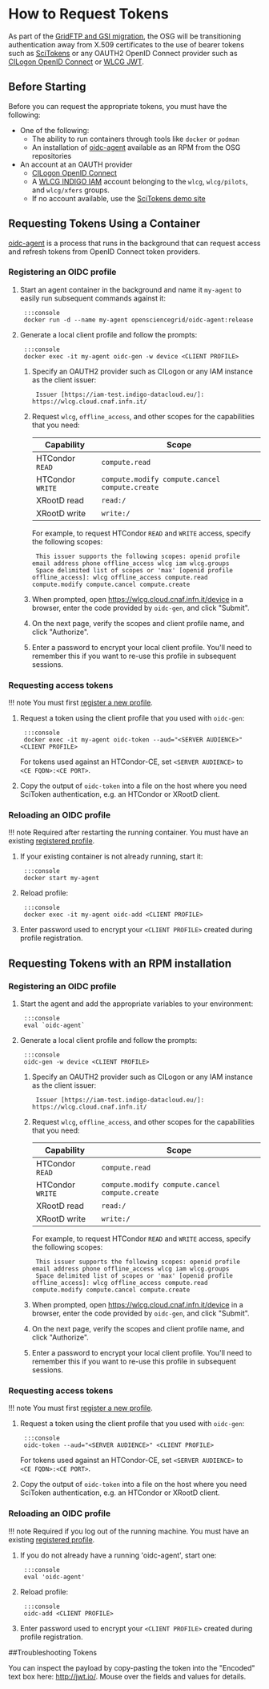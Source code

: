 How to Request Tokens
=====================

As part of the [GridFTP and GSI migration](../policy/gridftp-gsi-migration.md), the OSG will be transitioning authentication
away from X.509 certificates to the use of bearer tokens such as [SciTokens](http://scitokens.org/) or
any OAUTH2 OpenID Connect provider such as [CILogon OpenID Connect](https://www.cilogon.org/oidc) or
[WLCG JWT](https://twiki.cern.ch/twiki/bin/view/LCG/WLCGAuthorizationWG).

## Before Starting

Before you can request the appropriate tokens, you must have the following:

-   One of the following:
    -   The ability to run containers through tools like `docker` or `podman`
    -   An installation of [oidc-agent](https://indigo-dc.gitbook.io/oidc-agent/) available as an RPM from the OSG
        repositories
-   An account at an OAUTH provider
    -   [CILogon OpenID Connect](https://www.cilogon.org/oidc)
    -   A [WLCG INDIGO IAM](https://wlcg.cloud.cnaf.infn.it/) account belonging to the `wlcg`, `wlcg/pilots`, and `wlcg/xfers`
        groups.
    -   If no account available, use the [SciTokens demo site](https://demos.scitokens.org/)

## Requesting Tokens Using a Container

[oidc-agent](https://indigo-dc.gitbook.io/oidc-agent/) is a process that runs in the background that can request access
and refresh tokens from OpenID Connect token providers.

### Registering an OIDC profile

1. Start an agent container in the background and name it `my-agent` to easily run subsequent commands against it:

        :::console
        docker run -d --name my-agent opensciencegrid/oidc-agent:release

1. Generate a local client profile and follow the prompts:

        :::console
        docker exec -it my-agent oidc-gen -w device <CLIENT PROFILE>

    1. Specify an OAUTH2 provider such as CILogon or any IAM instance as the client issuer:

            Issuer [https://iam-test.indigo-datacloud.eu/]: https://wlcg.cloud.cnaf.infn.it/

    1. Request `wlcg`, `offline_access`, and other scopes for the capabilities that you need:

        | **Capability**   | **Scope**                     |
        |------------------|-------------------------------|
        | HTCondor `READ`  | `compute.read`                |
        | HTCondor `WRITE` | `compute.modify compute.cancel compute.create` |
        | XRootD read      | `read:/`                      |
        | XRootD write     | `write:/`                     |

        For example, to request HTCondor `READ` and `WRITE` access, specify the following scopes:

            This issuer supports the following scopes: openid profile email address phone offline_access wlcg iam wlcg.groups
            Space delimited list of scopes or 'max' [openid profile offline_access]: wlcg offline_access compute.read compute.modify compute.cancel compute.create
    
    1. When prompted, open <https://wlcg.cloud.cnaf.infn.it/device> in a browser, enter the code provided by `oidc-gen`,
       and click "Submit".

    1. On the next page, verify the scopes and client profile name, and click "Authorize".

    1. Enter a password to encrypt your local client profile.
       You'll need to remember this if you want to re-use this profile in subsequent sessions.

### Requesting access tokens

!!! note
    You must first [register a new profile](#registering-an-oidc-profile).

1. Request a token using the client profile that you used with `oidc-gen`:
	
        :::console
        docker exec -it my-agent oidc-token --aud="<SERVER AUDIENCE>" <CLIENT PROFILE>


    For tokens used against an HTCondor-CE, set `<SERVER AUDIENCE>` to  
    `<CE FQDN>:<CE PORT>`.

1. Copy the output of `oidc-token` into a file on the host where you need SciToken authentication, e.g. an HTCondor or
   XRootD client.

### Reloading an OIDC profile

!!! note
    Required after restarting the running container. You must have an existing [registered profile](#registering-an-oidc-profile).

1. If your existing container is not already running, start it:

        :::console
        docker start my-agent

1. Reload profile:

        :::console
        docker exec -it my-agent oidc-add <CLIENT PROFILE>


1. Enter password used to encrypt your `<CLIENT PROFILE>` created during profile registration.


## Requesting Tokens with an RPM installation

### Registering an OIDC profile

1. Start the agent and add the appropriate variables to your environment:

        :::console
        eval `oidc-agent`

1. Generate a local client profile and follow the prompts:

        :::console
        oidc-gen -w device <CLIENT PROFILE>

    1. Specify an OAUTH2 provider such as CILogon or any IAM instance as the client issuer:

            Issuer [https://iam-test.indigo-datacloud.eu/]: https://wlcg.cloud.cnaf.infn.it/

    1. Request `wlcg`, `offline_access`, and other scopes for the capabilities that you need:

        | **Capability**   | **Scope**                     |
        |------------------|-------------------------------|
        | HTCondor `READ`  | `compute.read`                |
        | HTCondor `WRITE` | `compute.modify compute.cancel compute.create` |
        | XRootD read      | `read:/`                      |
        | XRootD write     | `write:/`                     |
         For example, to request HTCondor `READ` and `WRITE` access, specify the following scopes:

            This issuer supports the following scopes: openid profile email address phone offline_access wlcg iam wlcg.groups
            Space delimited list of scopes or 'max' [openid profile offline_access]: wlcg offline_access compute.read compute.modify compute.cancel compute.create
    
    1. When prompted, open <https://wlcg.cloud.cnaf.infn.it/device> in a browser, enter the code provided by `oidc-gen`,
       and click "Submit".

    1. On the next page, verify the scopes and client profile name, and click "Authorize".

    1. Enter a password to encrypt your local client profile.
       You'll need to remember this if you want to re-use this profile in subsequent sessions.

### Requesting access tokens

!!! note
    You must first [register a new profile](#registering-an-oidc-profile_1).

1. Request a token using the client profile that you used with `oidc-gen`:

        :::console
        oidc-token --aud="<SERVER AUDIENCE>" <CLIENT PROFILE>

    For tokens used against an HTCondor-CE, set `<SERVER AUDIENCE>` to  
    `<CE FQDN>:<CE PORT>`.

1. Copy the output of `oidc-token` into a file on the host where you need SciToken authentication, e.g. an HTCondor or
   XRootD client.

### Reloading an OIDC profile

!!! note
    Required if you log out of the running machine. You must have an existing [registered profile](#registering-an-oidc-profile_1).

1. If you do not already have a running 'oidc-agent', start one:

        :::console
        eval 'oidc-agent'

1. Reload profile:

        :::console
        oidc-add <CLIENT PROFILE>


1. Enter password used to encrypt your `<CLIENT PROFILE>` created during profile registration.

##Troubleshooting Tokens

You can inspect the payload  by copy-pasting the token into the "Encoded" text box here: <http://jwt.io/>.
Mouse over the fields and values for details.
